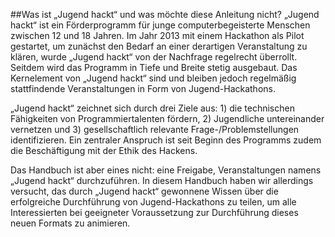 ---
---
##Was ist „Jugend hackt“ und was möchte diese Anleitung nicht?
„Jugend hackt“ ist ein Förderprogramm für junge computerbegeisterte Menschen zwischen 12 und 18 Jahren. Im Jahr 2013 mit einem Hackathon als Pilot gestartet, um zunächst den Bedarf an einer derartigen Veranstaltung zu klären, wurde „Jugend hackt“ von der Nachfrage regelrecht überrollt. Seitdem wird das Programm in Tiefe und Breite stetig ausgebaut. Das Kernelement von „Jugend hackt“ sind und bleiben jedoch regelmäßig stattfindende Veranstaltungen in Form von Jugend-Hackathons.

„Jugend hackt“ zeichnet sich durch drei Ziele aus: 1) die technischen Fähigkeiten von Programmiertalenten fördern, 2) Jugendliche untereinander vernetzen und 3) gesellschaftlich relevante Frage-/Problemstellungen identifizieren. Ein zentraler Anspruch  ist seit Beginn des Programms zudem die Beschäftigung mit der Ethik des Hackens. 

Das Handbuch ist aber eines nicht: eine Freigabe, Veranstaltungen namens „Jugend hackt“ durchzuführen. In diesem Handbuch haben wir allerdings versucht, das durch „Jugend hackt“ gewonnene Wissen über die erfolgreiche Durchführung von Jugend-Hackathons zu teilen, um alle Interessierten bei geeigneter Voraussetzung zur Durchführung dieses neuen Formats zu animieren.
